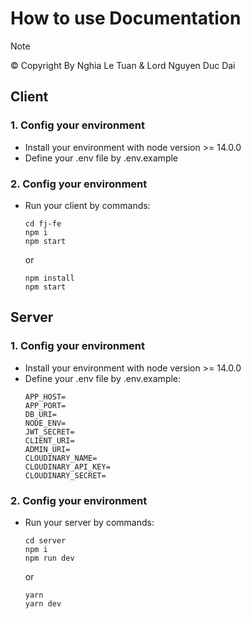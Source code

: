 # How to use Documentation
> [!NOTE]
> © Copyright By Nghia Le Tuan & Lord Nguyen Duc Dai
## Client
### 1. Config your environment
- Install your environment with node version >= 14.0.0
- Define your .env file by .env.example
### 2. Config your environment
- Run your client by commands: 
  ```
  cd fj-fe
  npm i
  npm start
  ```
  or
  
   ```
   npm install
   npm start
   ```
## Server
### 1. Config your environment
- Install your environment with node version >= 14.0.0
- Define your .env file by .env.example: 
    ```
    APP_HOST=
    APP_PORT=
    DB_URI=
    NODE_ENV=
    JWT_SECRET=
    CLIENT_URI=
    ADMIN_URI=
    CLOUDINARY_NAME=
    CLOUDINARY_API_KEY=
    CLOUDINARY_SECRET=
    ```
### 2. Config your environment
- Run your server by commands:
    ```
    cd server
    npm i
    npm run dev
    ```
  or

    ```
    yarn
    yarn dev
    ```
